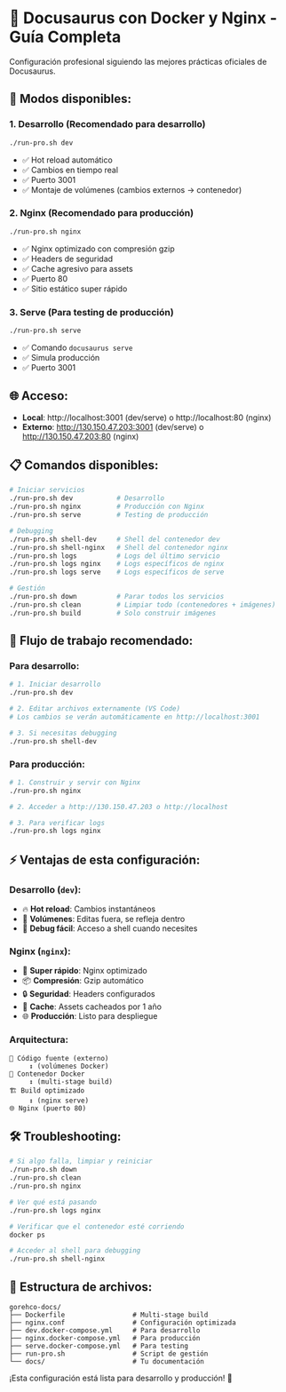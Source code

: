# 🚀 Docusaurus con Docker y Nginx - Guía Completa

Configuración profesional siguiendo las mejores prácticas oficiales de Docusaurus.

## 🎯 Modos disponibles:

### 1. **Desarrollo** (Recomendado para desarrollo)
```bash
./run-pro.sh dev
```
- ✅ Hot reload automático
- ✅ Cambios en tiempo real
- ✅ Puerto 3001
- ✅ Montaje de volúmenes (cambios externos → contenedor)

### 2. **Nginx** (Recomendado para producción)
```bash
./run-pro.sh nginx
```
- ✅ Nginx optimizado con compresión gzip
- ✅ Headers de seguridad
- ✅ Cache agresivo para assets
- ✅ Puerto 80
- ✅ Sitio estático super rápido

### 3. **Serve** (Para testing de producción)
```bash
./run-pro.sh serve
```
- ✅ Comando `docusaurus serve`
- ✅ Simula producción
- ✅ Puerto 3001

## 🌐 Acceso:

- **Local**: http://localhost:3001 (dev/serve) o http://localhost:80 (nginx)
- **Externo**: http://130.150.47.203:3001 (dev/serve) o http://130.150.47.203:80 (nginx)

## 📋 Comandos disponibles:

```bash
# Iniciar servicios
./run-pro.sh dev           # Desarrollo
./run-pro.sh nginx         # Producción con Nginx
./run-pro.sh serve         # Testing de producción

# Debugging
./run-pro.sh shell-dev     # Shell del contenedor dev
./run-pro.sh shell-nginx   # Shell del contenedor nginx
./run-pro.sh logs          # Logs del último servicio
./run-pro.sh logs nginx    # Logs específicos de nginx
./run-pro.sh logs serve    # Logs específicos de serve

# Gestión
./run-pro.sh down          # Parar todos los servicios
./run-pro.sh clean         # Limpiar todo (contenedores + imágenes)
./run-pro.sh build         # Solo construir imágenes
```

## 🔄 Flujo de trabajo recomendado:

### Para desarrollo:
```bash
# 1. Iniciar desarrollo
./run-pro.sh dev

# 2. Editar archivos externamente (VS Code)
# Los cambios se verán automáticamente en http://localhost:3001

# 3. Si necesitas debugging
./run-pro.sh shell-dev
```

### Para producción:
```bash
# 1. Construir y servir con Nginx
./run-pro.sh nginx

# 2. Acceder a http://130.150.47.203 o http://localhost

# 3. Para verificar logs
./run-pro.sh logs nginx
```

## ⚡ Ventajas de esta configuración:

### Desarrollo (`dev`):
- 🔥 **Hot reload**: Cambios instantáneos
- 📁 **Volúmenes**: Editas fuera, se refleja dentro
- 🐛 **Debug fácil**: Acceso a shell cuando necesites

### Nginx (`nginx`):
- 🚀 **Super rápido**: Nginx optimizado
- 📦 **Compresión**: Gzip automático
- 🔒 **Seguridad**: Headers configurados
- 💾 **Cache**: Assets cacheados por 1 año
- 🌐 **Producción**: Listo para despliegue

### Arquitectura:
```
📂 Código fuente (externo)
     ↕️ (volúmenes Docker)
🐳 Contenedor Docker
     ↕️ (multi-stage build)
🏗️ Build optimizado
     ↕️ (nginx serve)
🌐 Nginx (puerto 80)
```

## 🛠️ Troubleshooting:

```bash
# Si algo falla, limpiar y reiniciar
./run-pro.sh down
./run-pro.sh clean
./run-pro.sh nginx

# Ver qué está pasando
./run-pro.sh logs nginx

# Verificar que el contenedor esté corriendo
docker ps

# Acceder al shell para debugging
./run-pro.sh shell-nginx
```

## 📁 Estructura de archivos:

```
gorehco-docs/
├── Dockerfile                 # Multi-stage build
├── nginx.conf                 # Configuración optimizada
├── dev.docker-compose.yml     # Para desarrollo
├── nginx.docker-compose.yml   # Para producción
├── serve.docker-compose.yml   # Para testing
├── run-pro.sh                 # Script de gestión
└── docs/                      # Tu documentación
```

¡Esta configuración está lista para desarrollo y producción! 🎉
